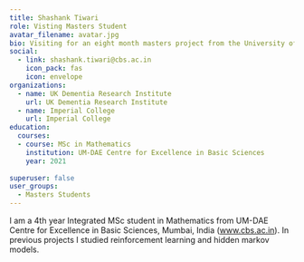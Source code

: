 ```yaml
---
title: Shashank Tiwari
role: Visting Masters Student
avatar_filename: avatar.jpg
bio: Visiting for an eight month masters project from the University of Mumbai
social:
  - link: shashank.tiwari@cbs.ac.in
    icon_pack: fas
    icon: envelope
organizations:
  - name: UK Dementia Research Institute
    url: UK Dementia Research Institute
  - name: Imperial College
    url: Imperial College
education:
  courses:
  - course: MSc in Mathematics
    institution: UM-DAE Centre for Excellence in Basic Sciences
    year: 2021   
      
superuser: false
user_groups:
  - Masters Students
---
```


I am a 4th year Integrated MSc student in Mathematics from UM-DAE Centre for Excellence in Basic Sciences, Mumbai, India (www.cbs.ac.in). In previous projects I studied reinforcement learning and hidden markov models.
